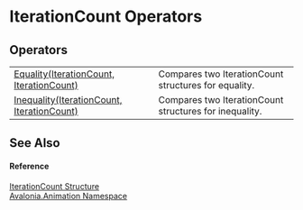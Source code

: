 # IterationCount Operators




## Operators
<table>
<tr>
<td><a href="M_Avalonia_Animation_IterationCount_op_Equality">Equality(IterationCount, IterationCount)</a></td>
<td>Compares two IterationCount structures for equality.</td>
</tr>
<tr>
<td><a href="M_Avalonia_Animation_IterationCount_op_Inequality">Inequality(IterationCount, IterationCount)</a></td>
<td>Compares two IterationCount structures for inequality.</td>
</tr>
</table>

## See Also


#### Reference
<a href="T_Avalonia_Animation_IterationCount">IterationCount Structure</a>  
<a href="N_Avalonia_Animation">Avalonia.Animation Namespace</a>  
